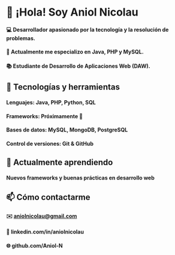 # 👋 ¡Hola! Soy Aniol Nicolau
#### 💻 Desarrollador apasionado por la tecnología y la resolución de problemas.
#### 🚀 Actualmente me especializo en Java, PHP y MySQL.
#### 📚 Estudiante de Desarrollo de Aplicaciones Web (DAW).
## 🔧 Tecnologías y herramientas
#### Lenguajes: Java, PHP, Python, SQL
#### Frameworks: Próximamente 👀
#### Bases de datos: MySQL, MongoDB, PostgreSQL
#### Control de versiones: Git & GitHub
## 🌱 Actualmente aprendiendo
#### Nuevos frameworks y buenas prácticas en desarrollo web
## 📫 Cómo contactarme
#### ✉️ aniolnicolau@gmail.com
#### 💼 linkedin.com/in/aniolnicolau
#### 🌐 github.com/Aniol-N
